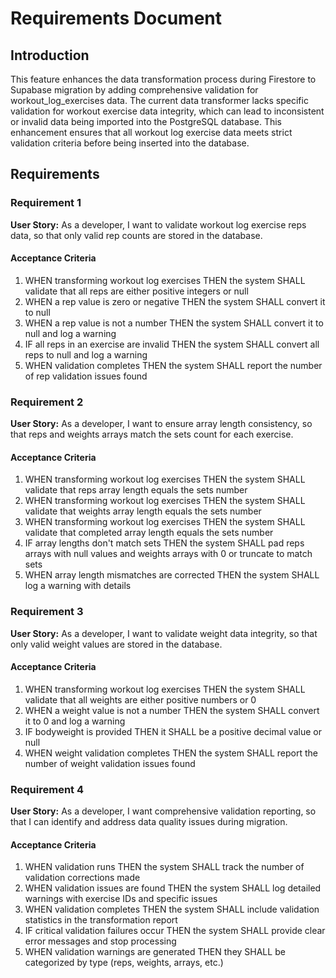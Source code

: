 # Requirements Document

## Introduction

This feature enhances the data transformation process during Firestore to Supabase migration by adding comprehensive validation for workout_log_exercises data. The current data transformer lacks specific validation for workout exercise data integrity, which can lead to inconsistent or invalid data being imported into the PostgreSQL database. This enhancement ensures that all workout log exercise data meets strict validation criteria before being inserted into the database.

## Requirements

### Requirement 1

**User Story:** As a developer, I want to validate workout log exercise reps data, so that only valid rep counts are stored in the database.

#### Acceptance Criteria

1. WHEN transforming workout log exercises THEN the system SHALL validate that all reps are either positive integers or null
2. WHEN a rep value is zero or negative THEN the system SHALL convert it to null
3. WHEN a rep value is not a number THEN the system SHALL convert it to null and log a warning
4. IF all reps in an exercise are invalid THEN the system SHALL convert all reps to null and log a warning
5. WHEN validation completes THEN the system SHALL report the number of rep validation issues found

### Requirement 2

**User Story:** As a developer, I want to ensure array length consistency, so that reps and weights arrays match the sets count for each exercise.

#### Acceptance Criteria

1. WHEN transforming workout log exercises THEN the system SHALL validate that reps array length equals the sets number
2. WHEN transforming workout log exercises THEN the system SHALL validate that weights array length equals the sets number
3. WHEN transforming workout log exercises THEN the system SHALL validate that completed array length equals the sets number
4. IF array lengths don't match sets THEN the system SHALL pad reps arrays with null values and weights arrays with 0 or truncate to match sets
5. WHEN array length mismatches are corrected THEN the system SHALL log a warning with details

### Requirement 3

**User Story:** As a developer, I want to validate weight data integrity, so that only valid weight values are stored in the database.

#### Acceptance Criteria

1. WHEN transforming workout log exercises THEN the system SHALL validate that all weights are either positive numbers or 0
3. WHEN a weight value is not a number THEN the system SHALL convert it to 0 and log a warning
4. IF bodyweight is provided THEN it SHALL be a positive decimal value or null
5. WHEN weight validation completes THEN the system SHALL report the number of weight validation issues found

### Requirement 4

**User Story:** As a developer, I want comprehensive validation reporting, so that I can identify and address data quality issues during migration.

#### Acceptance Criteria

1. WHEN validation runs THEN the system SHALL track the number of validation corrections made
2. WHEN validation issues are found THEN the system SHALL log detailed warnings with exercise IDs and specific issues
3. WHEN validation completes THEN the system SHALL include validation statistics in the transformation report
4. IF critical validation failures occur THEN the system SHALL provide clear error messages and stop processing
5. WHEN validation warnings are generated THEN they SHALL be categorized by type (reps, weights, arrays, etc.)
